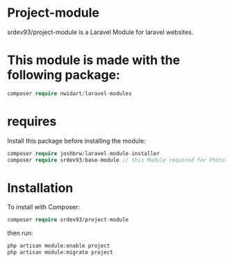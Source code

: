 # Project-module
srdev93/project-module is a Laravel Module for laravel websites.

# This module is made with the following package:
```php
composer require nwidart/laravel-modules
```

# requires
Install this package before installing the module:
```php
composer require joshbrw/laravel-module-installer
composer require srdev93/base-module // this Module required for Photo
```

# Installation
To install with Composer:
```php
composer require srdev93/project-module
```

then run:
```php
php artisan module:enable project
php artisan module:migrate project
```
